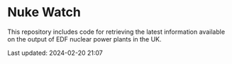 # Nuke Watch

This repository includes code for retrieving the latest information available on the output of EDF nuclear power plants in the UK.

Last updated: 2024-02-20 21:07